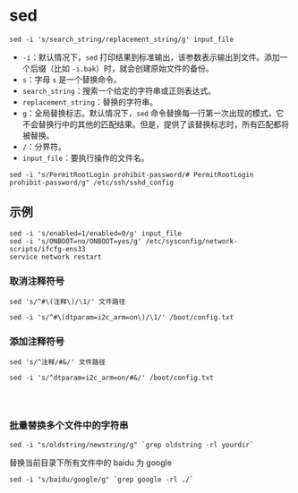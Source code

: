 # sed

```shell
sed -i 's/search_string/replacement_string/g' input_file
```

- `-i`：默认情况下，`sed` 打印结果到标准输出，该参数表示输出到文件。添加一个后缀（比如 `-i.bak`）时，就会创建原始文件的备份。
- `s`：字母 `s` 是一个替换命令。
- `search_string`：搜索一个给定的字符串或正则表达式。
- `replacement_string`：替换的字符串。
- `g`：全局替换标志。默认情况下，`sed` 命令替换每一行第一次出现的模式，它不会替换行中的其他的匹配结果。但是，提供了该替换标志时，所有匹配都将被替换。
- `/`：分界符。
- `input_file`：要执行操作的文件名。

```shell
sed -i "s/PermitRootLogin prohibit-password/# PermitRootLogin prohibit-password/g" /etc/ssh/sshd_config
```





## 示例

```shell
sed -i 's/enabled=1/enabled=0/g' input_file
sed -i 's/ONBOOT=no/ONBOOT=yes/g' /etc/sysconfig/network-scripts/ifcfg-ens33
service network restart
```

### 取消注释符号

```shell
sed 's/^#\(注释\)/\1/' 文件路径
```

```shell
sed -i 's/^#\(dtparam=i2c_arm=on\)/\1/' /boot/config.txt
```

### 添加注释符号

```shell
sed 's/^注释/#&/' 文件路径
```

```shell
sed -i 's/^dtparam=i2c_arm=on/#&/' /boot/config.txt
```


```shell

```

```shell

```

```shell

```
### 批量替换多个文件中的字符串

```shell
sed -i "s/oldstring/newstring/g" `grep oldstring -rl yourdir`
```

替换当前目录下所有文件中的 baidu 为 google

```shell
sed -i "s/baidu/google/g" `grep google -rl ./`
```
